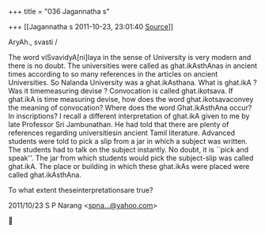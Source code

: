 +++
title = "036 Jagannatha s"

+++
[[Jagannatha s	2011-10-23, 23:01:40 [Source](https://groups.google.com/g/bvparishat/c/_zeq4X_GJjk)]]



AryAh., svasti /

  

The word viSvavidyA\[ni\]laya in the sense of University is very modern and there is no doubt. The universities were called as ghat.ikAsthAnas
in ancient times according to so many references in the articles on ancient Universities. So Nalanda University was a ghat.ikAsthana. What is ghat.ikA ? Was it timemeasuring devise ? Convocation is called ghat.ikotsava. If ghat.ikA is time measuring devise, how does the word ghat.ikotsavaconvey the meaning of convocation? Where does the word Ghat.ikAsthAna occur? In inscriptions? I recall a different
interpretation of ghat.ikA given to me by late Professor Sri Jambunathan. He had told that there are plenty of references regarding universitiesin ancient Tamil literature. Advanced students were told to pick a slip from a jar in which a subject was written. The students had to talk on the subject instantly. No doubt, it is \`\`pick and speak''. The jar from which students would pick the subject-slip was called ghat.ikA. The place or building in which these ghat.ikAs were placed were called ghat.ikAsthAna.

To what extent theseinterpretationsare true?  
  

2011/10/23 S P Narang \<[spna...@yahoo.com]()\>



